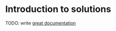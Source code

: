 # Introduction to solutions

TODO: write [great documentation](http://jacobian.org/writing/what-to-write/)

